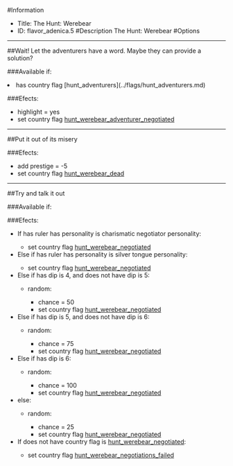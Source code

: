 #Information
 - Title: The Hunt: Werebear
 - ID: flavor_adenica.5
#Description
The Hunt: Werebear
#Options

___
##Wait! Let the adventurers have a word. Maybe they can provide a solution?

###Available if:
<li>has country flag [hunt_adventurers](../flags/hunt_adventurers.md)</li>

###Efects:<ul><li>highlight = yes</li><li>set country flag [hunt_werebear_adventurer_negotiated](../flags/hunt_werebear_adventurer_negotiated.md)</li></ul>

___
##Put it out of its misery

###Efects:<ul><li>add prestige = -5</li><li>set country flag [hunt_werebear_dead](../flags/hunt_werebear_dead.md)</li></ul>

___
##Try and talk it out

###Available if:


###Efects:<ul><li>If has ruler has personality is charismatic negotiator personality:</li><ul><li>set country flag [hunt_werebear_negotiated](../flags/hunt_werebear_negotiated.md)</li></ul><li>Else if has ruler has personality is silver tongue personality:</li><ul><li>set country flag [hunt_werebear_negotiated](../flags/hunt_werebear_negotiated.md)</li></ul><li>Else if has dip is 4, and does not have dip is 5:</li><ul><li>random:</li><ul><li>chance = 50</li><li>set country flag [hunt_werebear_negotiated](../flags/hunt_werebear_negotiated.md)</li></ul></ul><li>Else if has dip is 5, and does not have dip is 6:</li><ul><li>random:</li><ul><li>chance = 75</li><li>set country flag [hunt_werebear_negotiated](../flags/hunt_werebear_negotiated.md)</li></ul></ul><li>Else if has dip is 6:</li><ul><li>random:</li><ul><li>chance = 100</li><li>set country flag [hunt_werebear_negotiated](../flags/hunt_werebear_negotiated.md)</li></ul></ul><li>else:</li><ul><li>random:</li><ul><li>chance = 25</li><li>set country flag [hunt_werebear_negotiated](../flags/hunt_werebear_negotiated.md)</li></ul></ul><li>If does not have country flag is [hunt_werebear_negotiated](../flags/hunt_werebear_negotiated.md):</li><ul><li>set country flag [hunt_werebear_negotiations_failed](../flags/hunt_werebear_negotiations_failed.md)</li></ul></ul>
